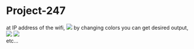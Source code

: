# Project-247
at IP address of the wifi, 
<img src="https://github-production-user-asset-6210df.s3.amazonaws.com/74773203/270892195-d541834d-c66f-4794-8029-fd4a9f01c91e.png">
by changing colors you can get desired output,<br>
<img src="https://github-production-user-asset-6210df.s3.amazonaws.com/74773203/270893301-59370bc8-2d16-4401-8dd5-c589688ab527.jpg">
<img src="https://github-production-user-asset-6210df.s3.amazonaws.com/74773203/270894069-43bd3afb-d287-44f4-80d3-d27e7eb66148.jpg"><br>
etc...
